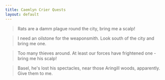 ```yaml
---
title: Caemlyn Crier Quests
layout: default
---
```


> <smaller>Rats are a damm plague round the city, bring me a scalp!</smaller>

> <smaller>I need an oilstone for the weaponsmith. Look south of the city and bring me one.</smaller>

> <smaller>Too many thieves around. At least our forces have frightened one - bring me his scalp!</smaller>

> <smaller>Basel, he's lost his spectacles, near those Aringill woods, apparently. Give them to me.</smaller>
